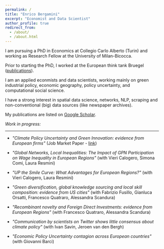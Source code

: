 ```yaml
---
permalink: /
title: "Enrico Bergamini"
excerpt: "Economist and Data Scientist"
author_profile: true
redirect_from: 
  - /about/
  - /about.html
---
```


I am pursuing a PhD in Economics at Collegio Carlo Alberto (Turin) and working as Research Fellow at the University of Milan-Bicocca.

Prior to starting the PhD, I worked at the European think tank Bruegel ([publications](https://bruegel.org/author/enrico-bergamini)).

I am an applied econmists and data scientists, working mainly on green industrial policy, economic geography, policy uncertainty, and computational social science. 

I have a strong interest in spatial data science, networks, NLP, scraping and non-conventional (big) data sources (like newspaper archives).

My publications are listed on [Google Scholar](https://scholar.google.com/citations?user=qedxNoIAAAAJ&hl=en).


_Work in progress:_

------
* _"Climate Policy Uncertainty and Green Innovation: evidence from European firms"_ (Job Market Paper - [link](https://www.enricobergamini.it/EnricoBergamini_JMP.pdf))

* _"Global Networks, Local Inequalities: The Impact of GPN Participation on Wage Inequality in European Regions"_ (with Vieri Calogero, Simona Comi, Laura Resmini)

* _"UP the Smile Curve: What Advantages for European Regions?"_ (with Vieri Calogero, Laura Resmini)

* _"Green diversification, global knowledge sourcing and local skill composition: evidence from US cities"_ (with Fabrizio Fusillo, Gianluca Orsatti, Francesco Quatraro, Alessandra Scandura)

* _"Recombinant novelty and Foreign Direct Investments: evidence from European Regions"_ (with Francesco Quatraro, Alessandra Scandura)

* _"Communication by scientists on Twitter shows little consensus about climate policy"_ (with Ivan Savin, Jeroen van den Bergh)

* _"Economic Policy Uncertainty contagion across European countries"_ (with Giovanni Barci)
